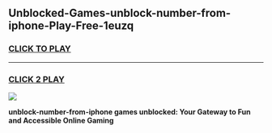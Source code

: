 
## Unblocked-Games-unblock-number-from-iphone-Play-Free-1euzq
<h3>
<a href="https://premium76.site?title=unblock-number-from-iphone&ref=21A">CLICK TO PLAY</a></h3>
<hr>

<h3>
<a href="https://premium76.site?title=unblock-number-from-iphone&ref=21A">CLICK 2 PLAY</a>
  
</h3>

<a href="https://premium76.site?title=unblock-number-from-iphone&ref=21A"><img src="https://clearcache.store/games.png"></a>


**unblock-number-from-iphone games unblocked: Your Gateway to Fun and Accessible Online Gaming**
